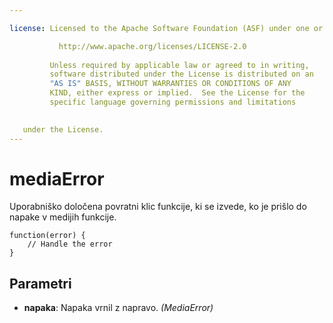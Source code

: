 ```yaml
---

license: Licensed to the Apache Software Foundation (ASF) under one or more contributor license agreements. See the NOTICE file distributed with this work for additional information regarding copyright ownership. The ASF licenses this file to you under the Apache License, Version 2.0 (the "License"); you may not use this file except in compliance with the License. You may obtain a copy of the License at

           http://www.apache.org/licenses/LICENSE-2.0
    
         Unless required by applicable law or agreed to in writing,
         software distributed under the License is distributed on an
         "AS IS" BASIS, WITHOUT WARRANTIES OR CONDITIONS OF ANY
         KIND, either express or implied.  See the License for the
         specific language governing permissions and limitations
    

   under the License.
---
```


# mediaError

Uporabniško določena povratni klic funkcije, ki se izvede, ko je prišlo do napake v medijih funkcije.

    function(error) {
        // Handle the error
    }
    

## Parametri

*   **napaka**: Napaka vrnil z napravo. *(MediaError)*